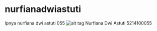# nurfianadwiastuti
lpnya nurfiana dwi astuti 055
![alt tag](http://img3.wikia.nocookie.net/__cb20130920164713/adventuretimewithfinnandjake/images/d/d7/Big-Bang.png)
Nurfiana Dwi Astuti 5214100055
